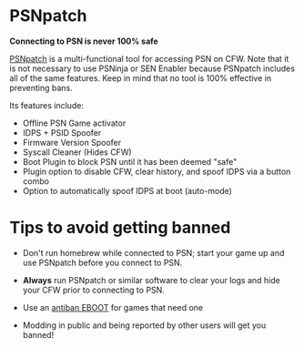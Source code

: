 # PSNpatch

**Connecting to PSN is never 100% safe**

[PSNpatch](http://store.brewology.com/ahomebrew.php?brewid=244) is a multi-functional tool for accessing PSN on CFW. Note that it is not necessary to use PSNinja or SEN Enabler because PSNpatch includes all of the same features. Keep in mind that no tool is 100% effective in preventing bans. 

Its features include:

* Offline PSN Game activator
* IDPS + PSID Spoofer
* Firmware Version Spoofer
* Syscall Cleaner (Hides CFW)
* Boot Plugin to block PSN until it has been deemed "safe"
* Plugin option to disable CFW, clear history, and spoof IDPS via a button combo
* Option to automatically spoof IDPS at boot (auto-mode)

# Tips to avoid getting banned

* Don't run homebrew while connected to PSN; start your game up and use PSNpatch before you connect to PSN.

* **Always** run PSNpatch or similar software to clear your logs and hide your CFW prior to connecting to PSN.

* Use an [antiban EBOOT](https://www.reddit.com/r/ps3homebrew/wiki/antiban) for games that need one

* Modding in public and being reported by other users will get you banned!
